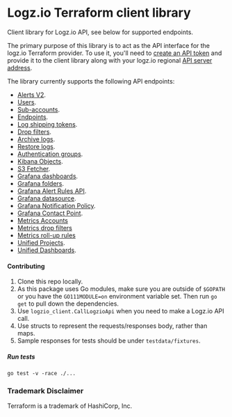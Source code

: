 # Logz.io Terraform client library

Client library for Logz.io API, see below for supported endpoints.

The primary purpose of this library is to act as the API interface for the logz.io Terraform provider.
To use it, you'll need to [create an API token](https://app.logz.io/#/dashboard/settings/api-tokens) and provide it to the client library along with your logz.io regional [API server address](https://docs.logz.io/user-guide/accounts/account-region.html#regions-and-urls).

The library currently supports the following API endpoints:
* [Alerts V2](https://github.com/logzio/logzio_terraform_client/tree/master/alerts_v2).
* [Users](https://github.com/logzio/logzio_terraform_client/tree/master/users).
* [Sub-accounts](https://github.com/logzio/logzio_terraform_client/tree/master/sub_accounts).
* [Endpoints](https://github.com/logzio/logzio_terraform_client/tree/master/endpoints).
* [Log shipping tokens](https://github.com/logzio/logzio_terraform_client/tree/master/log_shipping_tokens).
* [Drop filters](https://github.com/logzio/logzio_terraform_client/tree/master/drop_filters).
* [Archive logs](https://github.com/logzio/logzio_terraform_client/tree/master/archive_logs).
* [Restore logs](https://github.com/logzio/logzio_terraform_client/tree/master/restore_logs).
* [Authentication groups](https://docs.logz.io/api/#tag/Authentication-groups).
* [Kibana Objects](https://docs.logz.io/api/#tag/Import-or-export-Kibana-objects).
* [S3 Fetcher](https://docs.logz.io/api/#tag/Connect-to-S3-Buckets).
* [Grafana dashboards](https://docs.logz.io/api/#operation/createDashboard).
* [Grafana folders](https://api-docs.logz.io/docs/logz/get-all-folders).
* [Grafana Alert Rules API](https://docs.logz.io/api/#tag/Grafana-alerting-provisioning).
* [Grafana datasource](https://docs.logz.io/api/#operation/getDatasourceByAccount).
* [Grafana Notification Policy](https://api-docs.logz.io/docs/logz/route-get-policy-tree).
* [Grafana Contact Point](https://docs.logz.io/api/#tag/Grafana-contact-points).
* [Metrics Accounts](https://api-docs.logz.io/docs/logz/create-a-new-metrics-account)
* [Metrics drop filters](./drop_metrics/README.md) <!--- This should be replaced with the proper docs link once released. -->
* [Metrics roll-up rules](./metrics_rollup_rules/README.md) <!--- This should be replaced with the proper docs link once released. -->
* [Unified Projects](https://github.com/logzio/logzio_terraform_client/tree/master/unified_projects).
* [Unified Dashboards](https://github.com/logzio/logzio_terraform_client/tree/master/unified_dashboards).

#### Contributing

1. Clone this repo locally.
2. As this package uses Go modules, make sure you are outside of `$GOPATH` or you have the `GO111MODULE=on` environment variable set. Then run `go get` to pull down the dependencies.
3. Use `logzio_client.CallLogzioApi` when you need to make a Logz.io API call.
4. Use structs to represent the requests/responses body, rather than maps.
5. Sample responses for tests should be under `testdata/fixtures`.

##### Run tests
`go test -v -race ./...`

### Trademark Disclaimer

Terraform is a trademark of HashiCorp, Inc.
